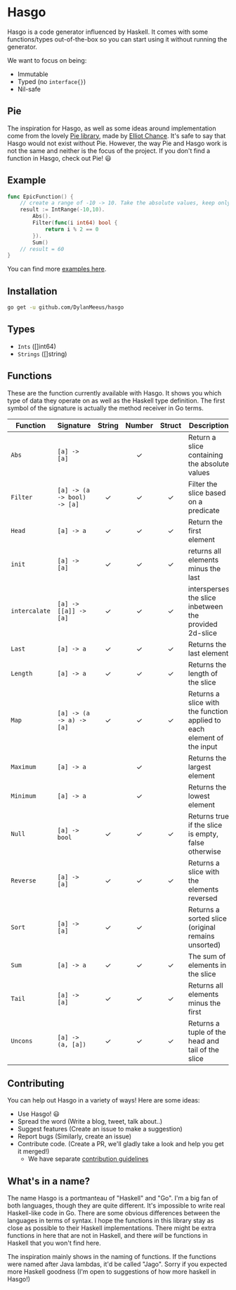 # Hasgo

Hasgo is a code generator influenced by Haskell. 
It comes with some functions/types out-of-the-box so you can start using it without running the generator. 

We want to focus on being:
* Immutable 
* Typed (no `interface{}`)
* Nil-safe

## Pie

The inspiration for Hasgo, as well as some ideas around implementation come from the lovely [Pie
library](https://github.com/elliotchance/pie), made by [Elliot Chance](https://github.com/elliotchance). 
It's safe to say that Hasgo would not exist without Pie. However, the way Pie and Hasgo work is not
the same and neither is the focus of the project. If you don't find a function in Hasgo, check out
Pie! :smiley:

## Example

```go
func EpicFunction() {
	// create a range of -10 -> 10. Take the absolute values, keep only even numbers, and sum them.
	result := IntRange(-10,10).
		Abs().
		Filter(func(i int64) bool {
			return i % 2 == 0
		}).
		Sum()
	// result = 60 
}
```

You can find more [examples here](https://github.com/DylanMeeus/hasgo/tree/master/examples). 

## Installation

```bash
go get -u github.com/DylanMeeus/hasgo
```

## Types 
* `Ints` ([]int64)
* `Strings` ([]string)

## Functions

These are the function currently available with Hasgo.
It shows you which type of data they operate on as well as the Haskell type definition. 
The first symbol of the signature is actually the method receiver in Go terms. 

| Function     | Signature                   | String | Number | Struct | Description |
|------------  | --------------------------  | :----: | :----: | :----: | ----------- |
| `Abs`        | `[a] -> [a]`                |        |   ✓    |        | Return a slice containing the absolute values|
| `Filter`     | `[a] -> (a -> bool) -> [a]` |   ✓    |   ✓    |    ✓   | Filter the slice based on a predicate|
| `Head`       | `[a] -> a`                  |   ✓    |   ✓    |    ✓   | Return the first element|
| `init`       | `[a] -> [a]`                |   ✓    |   ✓    |    ✓   | returns all elements minus the last|
| `intercalate`| `[a] -> [[a]] -> [a]`       |   ✓    |   ✓    |    ✓   | intersperses the slice inbetween the provided 2d-slice |
| `Last`       | `[a] -> a`                  |   ✓    |   ✓    |    ✓   | Returns the last element|
| `Length`     | `[a] -> a`                  |   ✓    |   ✓    |    ✓   | Returns the length of the slice|
| `Map`        | `[a] -> (a -> a) -> [a]`    |   ✓    |   ✓    |    ✓   | Returns a slice with the function applied to each element of the input|
| `Maximum`    | `[a] -> a`                  |        |   ✓    |        | Returns the largest element|
| `Minimum`    | `[a] -> a`                  |        |   ✓    |        | Returns the lowest element|
| `Null`       | `[a] -> bool`               |   ✓    |   ✓    |    ✓   | Returns true if the slice is empty, false otherwise|
| `Reverse`    | `[a] -> [a]`                |   ✓    |   ✓    |    ✓   | Returns a slice with the elements reversed|
| `Sort`       | `[a] -> [a]`                |   ✓    |   ✓    |        | Returns a sorted slice (original remains unsorted)|
| `Sum`        | `[a] -> a`                  |   ✓    |   ✓    |    ✓   | The sum of elements in the slice|
| `Tail`       | `[a] -> [a]`                |   ✓    |   ✓    |    ✓   | Returns all elements minus the first|
| `Uncons`     | `[a] -> (a, [a])`           |   ✓    |   ✓    |    ✓   | Returns a tuple of the head and tail of the slice|


## Contributing

You can help out Hasgo in a variety of ways! 
Here are some ideas:

* Use Hasgo! :smiley:
* Spread the word (Write a blog, tweet, talk about..)
* Suggest features (Create an issue to make a suggestion)
* Report bugs (Similarly, create an issue)
* Contribute code. (Create a PR, we'll gladly take a look and help you get it merged!)
	* We have separate [contribution guidelines](CONTRIBUTING.md)
	
## What's in a name?
The name Hasgo is a portmanteau of "Haskell" and "Go". I'm a big fan of both languages, though they
are quite different. It's impossible to write real Haskell-like code in Go. There are some obvious
differences between the languages in terms of syntax. I hope the functions in this library stay as
close as possible to their Haskell implementations. There might be extra functions in here that are
not in Haskell, and there _will_ be functions in Haskell that you won't find here.

The inspiration mainly shows in the naming of functions. If the functions were named after Java
lambdas, it'd be called "Jago". Sorry if you expected more Haskell goodness (I'm open to suggestions
of how more haskell in Hasgo!)

